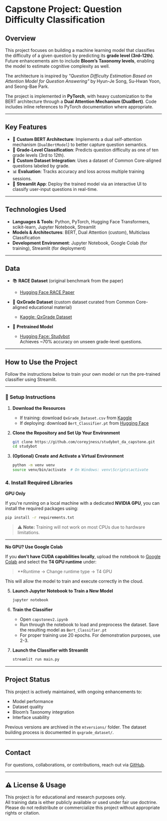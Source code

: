 
# **Capstone Project: Question Difficulty Classification**

## **Overview**
This project focuses on building a machine learning model that classifies the difficulty of a given question by predicting its **grade level (3rd–12th)**. Future enhancements aim to include **Bloom’s Taxonomy levels**, enabling the model to estimate cognitive complexity as well.

The architecture is inspired by *"Question Difficulty Estimation Based on Attention Model for Question Answering"* by Hyun-Je Song, Su-Hwan Yoon, and Seong-Bae Park.

The project is implemented in **PyTorch**, with heavy customization to the BERT architecture through a **Dual Attention Mechanism (DualBert)**. Code includes inline references to PyTorch documentation where appropriate.

---

## **Key Features**
- 🔁 **Custom BERT Architecture**: Implements a dual self-attention mechanism (`DualBertModel`) to better capture question semantics.
- 🧠 **Grade-Level Classification**: Predicts question difficulty as one of ten grade levels (3rd to 12th).
- 🧮 **Custom Dataset Integration**: Uses a dataset of Common Core-aligned questions labeled by grade.
- 📊 **Evaluation**: Tracks accuracy and loss across multiple training sessions.
- 🚀 **Streamlit App**: Deploy the trained model via an interactive UI to classify user-input questions in real-time.

---

## **Technologies Used**
- **Languages & Tools**: Python, PyTorch, Hugging Face Transformers, scikit-learn, Jupyter Notebook, Streamlit  
- **Models & Architectures**: BERT, Dual Attention (custom), Multiclass Classification  
- **Development Environment**: Jupyter Notebook, Google Colab (for training), Streamlit (for deployment)

---

## **Data**
- 📚 **RACE Dataset** (original benchmark from the paper)  
  - [Hugging Face RACE Paper](https://huggingface.co/papers/1704.04683)

- 📘 **QxGrade Dataset** (custom dataset curated from Common Core-aligned educational material)  
  - [Kaggle: QxGrade Dataset](https://www.kaggle.com/datasets/coreyjjness94/qxgrade-dataset)

- 🤖 **Pretrained Model**  
  - [Hugging Face: Studybot](https://huggingface.co/Coreyjness/Studybot)  
    Achieves ~70% accuracy on unseen grade-level questions.

---

## **How to Use the Project**

Follow the instructions below to train your own model or run the pre-trained classifier using Streamlit.

---

### 🧰 Setup Instructions

1. **Download the Resources**  
   - If training: download `QxGrade_Dataset.csv` from [Kaggle](https://www.kaggle.com/datasets/coreyjjness94/qxgrade-dataset)  
   - If deploying: download `Bert_Classifier.pt` from [Hugging Face](https://huggingface.co/Coreyjness/Studybot)

2. **Clone the Repository and Set Up Your Environment**
   ```bash
   git clone https://github.com/coreyjness/studybot_da_capstone.git
   cd studybot
   ```

3. **(Optional) Create and Activate a Virtual Environment**
   ```bash
   python -m venv venv
   source venv/bin/activate  # On Windows: venv\Scripts\activate
   ```

### 4. **Install Required Libraries**

   **GPU Only**

   If you're running on a local machine with a dedicated **NVIDIA GPU**, you can install the required packages using:

   ```bash
   pip install -r requirements.txt
   ```

   > ⚠️ **Note:** Training will not work on most CPUs due to hardware limitations.

   ---

   **No GPU? Use Google Colab**

   If you **don’t have CUDA capabilities locally**, upload the notebook to [Google Colab](https://colab.research.google.com/) and select the **T4 GPU runtime** under:

   > **Runtime → Change runtime type → T4 GPU

   This will allow the model to train and execute correctly in the cloud.

5. **Launch Jupyter Notebook to Train a New Model**

   ```bash
   jupyter notebook
   ```

6. **Train the Classifier**
   - Open `capstonev2.ipynb`
   - Run through the notebook to load and preprocess the dataset.  Save the resulting model as `Bert_Classifier.pt`
   - For proper training use 20 epochs.  For demonstration purposes, use 2-3.

7. **Launch the Classifier with Streamlit**
   ```bash
   streamlit run main.py
   ```

---

## **Project Status**
This project is actively maintained, with ongoing enhancements to:

- Model performance  
- Dataset quality  
- Bloom’s Taxonomy integration  
- Interface usability  

Previous versions are archived in the `mtversions/` folder. The dataset building process is documented in `qxgrade_dataset/`.

---

## **Contact**
For questions, collaborations, or contributions, reach out via [GitHub](https://github.com/coreyjness).

---

## ⚠️ **License & Usage**
This project is for educational and research purposes only.  
All training data is either publicly available or used under fair use doctrine. Please do not redistribute or commercialize this project without appropriate rights or citation.
